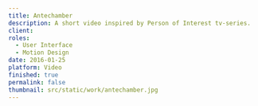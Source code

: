 ```yaml
---
title: Antechamber
description: A short video inspired by Person of Interest tv-series.
client:
roles:
  - User Interface
  - Motion Design
date: 2016-01-25
platform: Video
finished: true
permalink: false
thumbnail: src/static/work/antechamber.jpg
---
```

